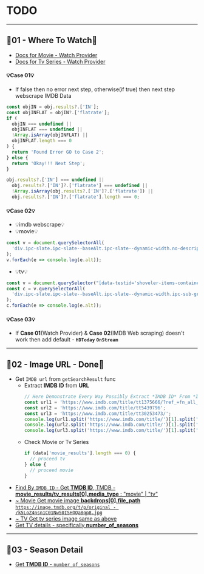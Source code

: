 # TODO

---

## 📝01 - Where To Watch📝

- [Docs for Movie - Watch Provider](https://developer.themoviedb.org/reference/movie-watch-providers)
- [Docs for Tv Series - Watch Provider](https://developer.themoviedb.org/reference/tv-series-watch-providers)

#### 💡Case 01💡

- If false then no error next step, otherwise(if true) then next step webscrape IMDB Data

```js
const objIN = obj.results?.['IN'];
const objINFLAT = objIN?.['flatrate'];
if (
  objIN === undefined ||
  objINFLAT === undefined ||
  !Array.isArray(objINFLAT) ||
  objINFLAT.length === 0
) {
  return 'Found Error GO to Case 2';
} else {
  return 'Okay!!! Next Step';
}
```

```js
obj.results?.['IN'] === undefined ||
  obj.results?.['IN']?.['flatrate'] === undefined ||
  !Array.isArray(obj.results?.['IN']?.['flatrate']) ||
  obj.results?.['IN']?.['flatrate'].length === 0;
```

#### 💡Case 02💡

- 💡imdb webscrape💡
- 💡movie💡

```js
const v = document.querySelectorAll(
  'div.ipc-slate.ipc-slate--baseAlt.ipc-slate--dynamic-width.no-description.ipc-sub-grid-item.ipc-sub-grid-item--span-4>div.ipc-media.ipc-media--slate-16x9.ipc-image-media-ratio--slate-16x9.ipc-media--media-radius.ipc-media--baseAlt.ipc-media--slate-m.ipc-media__img>img.ipc-image'
);
v.forEach(e => console.log(e.alt));
```

- 💡tv💡

```js
const v = document.querySelector("[data-testid='shoveler-items-container']");
const c = v.querySelectorAll(
  'div.ipc-slate.ipc-slate--baseAlt.ipc-slate--dynamic-width.ipc-sub-grid-item.ipc-sub-grid-item--span-4>div.ipc-media.ipc-media--slate-16x9.ipc-image-media-ratio--slate-16x9.ipc-media--media-radius.ipc-media--baseAlt.ipc-media--slate-m.ipc-media__img>img.ipc-image'
);
c.forEach(e => console.log(e.alt));
```

#### 💡Case 03💡

- If **Case 01**(Watch Provider) & **Case 02**(IMDB Web scraping) doesn't work then add default - **`HDToday`** **`OnStream`**

---

## 📝02 - Image URL - Done📝

- Get `IMDB url` from `getSearchResult` func
  - Extract **IMDB ID** from **URL**
    ```js
    // Here Demonstrate Every Way Possibly Extract *IMDB ID* From *IMDB URL*
    const url1 = 'https://www.imdb.com/title/tt1375666/?ref_=fn_all_ttl_1';
    const url2 = 'https://www.imdb.com/title/tt5439796';
    const url3 = 'https://www.imdb.com/title/tt30253473/';
    console.log(url1.split('https://www.imdb.com/title/')[1].split('/')[0]);
    console.log(url2.split('https://www.imdb.com/title/')[1].split('/')[0]);
    console.log(url3.split('https://www.imdb.com/title/')[1].split('/')[0]);
    ```
  - Check Movie or Tv Series
    ```js
    if (data['movie_results'].length === 0) {
      // proceed tv
    } else {
      // proceed movie
    }
    ```
- [Find By `IMDB ID` - Get **TMDB ID**, TMDB - **movie_results/tv_results[0].media_type** : "movie" | "tv"](https://developer.themoviedb.org/reference/find-by-id)
- [~ Movie Get movie image **backdrops[0].file_path** `https://image.tmdb.org/t/p/original - /k5LoZ4nsn1C01NwS0ISHQQa8qp8.jpg`](https://developer.themoviedb.org/reference/movie-images)
- [~ TV Get tv series image same as above](https://developer.themoviedb.org/reference/tv-series-images)
- [Get TV details - specifically **number_of_seasons**](https://developer.themoviedb.org/reference/tv-series-details)

---

## 📝03 - Season Detail

- [Get **TMDB ID** - `number_of_seasons`](https://developer.themoviedb.org/reference/tv-series-details)
